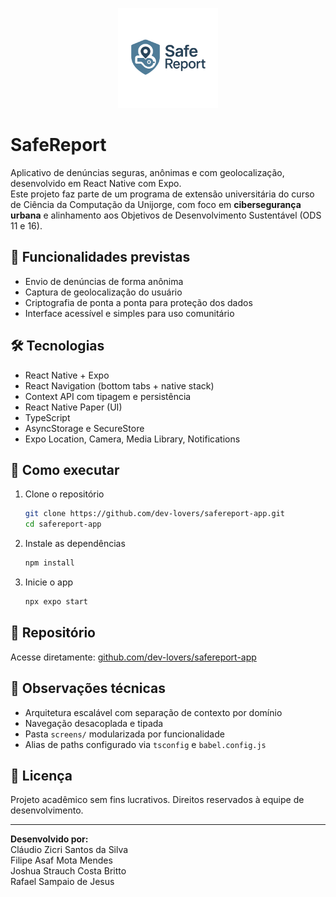 <p align="center">
  <img src="./assets/logos/logo.png" alt="SafeReport Logo" height="160"/>
</p>

# SafeReport

Aplicativo de denúncias seguras, anônimas e com geolocalização, desenvolvido em React Native com Expo.  
Este projeto faz parte de um programa de extensão universitária do curso de Ciência da Computação da Unijorge, com foco em **cibersegurança urbana** e alinhamento aos Objetivos de Desenvolvimento Sustentável (ODS 11 e 16).

## 📱 Funcionalidades previstas

- Envio de denúncias de forma anônima
- Captura de geolocalização do usuário
- Criptografia de ponta a ponta para proteção dos dados
- Interface acessível e simples para uso comunitário

## 🛠️ Tecnologias

- React Native + Expo
- React Navigation (bottom tabs + native stack)
- Context API com tipagem e persistência
- React Native Paper (UI)
- TypeScript
- AsyncStorage e SecureStore
- Expo Location, Camera, Media Library, Notifications

## 🚀 Como executar

1. Clone o repositório

   ```bash
   git clone https://github.com/dev-lovers/safereport-app.git
   cd safereport-app
   ```

2. Instale as dependências

   ```bash
   npm install
   ```

3. Inicie o app

   ```bash
   npx expo start
   ```

## 🔗 Repositório

Acesse diretamente: [github.com/dev-lovers/safereport-app](https://github.com/dev-lovers/safereport-app)

## 🧠 Observações técnicas

- Arquitetura escalável com separação de contexto por domínio
- Navegação desacoplada e tipada
- Pasta `screens/` modularizada por funcionalidade
- Alias de paths configurado via `tsconfig` e `babel.config.js`

## 📄 Licença

Projeto acadêmico sem fins lucrativos. Direitos reservados à equipe de desenvolvimento.

---

**Desenvolvido por:**  
Cláudio Zicri Santos da Silva  
Filipe Asaf Mota Mendes  
Joshua Strauch Costa Britto  
Rafael Sampaio de Jesus
